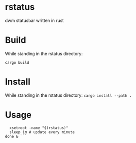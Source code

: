 # rstatus
dwm statusbar written in rust


# Build
While standing in the rstatus directory:

`cargo build`

# Install 
While standing in the rstatus directory:
`cargo install --path .`

# Usage

```while true; do
  xsetroot -name "$(rstatus)"
  sleep 1m # update every minute
done & ```
